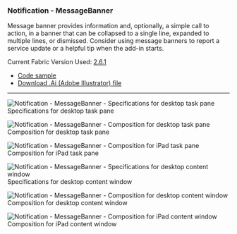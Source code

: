 ### Notification - MessageBanner

Message banner provides information and, optionally, a simple call to action, in a banner that can be collapsed to a single line, expanded to multiple lines, or dismissed. Consider using message banners to report a service update or a helpful tip when the add-in starts.

Current Fabric Version Used: [2.6.1](https://github.com/OfficeDev/office-ui-fabric-core/releases/tag/2.6.1)

* [Code sample](https://github.com/OfficeDev/Office-Add-in-UX-Design-Patterns-Code/tree/master/templates/notifications/message-banner)
* [Download .Ai (Adobe Illustrator) file](https://github.com/OfficeDev/Office-Add-in-UX-Design-Patterns/blob/master/Patterns/Source%20Files/Notification_messagebanner.ai?raw=true)

***

![Notification - MessageBanner - Specifications for desktop task pane](https://raw.githubusercontent.com/OfficeDev/Office-Add-in-UX-Design-Patterns/master/Patterns/Assets/Notifications_MessageBanner/Notification_messagebanner_Desktop%20Task%20Pane%20Callouts.png)
Specifications for desktop task pane 


![Notification - MessageBanner - Composition for desktop task pane](https://raw.githubusercontent.com/OfficeDev/Office-Add-in-UX-Design-Patterns/master/Patterns/Assets/Notifications_MessageBanner/Notification_messagebanner_Desktop%20Task%20Pane.png)
Composition for desktop task pane 


![Notification - MessageBanner - Composition for iPad task pane](https://raw.githubusercontent.com/OfficeDev/Office-Add-in-UX-Design-Patterns/master/Patterns/Assets/Notifications_MessageBanner/Notification_messagebanner_iPad%20Task%20Pane.png)
Composition for iPad task pane 


![Notification - MessageBanner - Specifications for desktop content window](https://raw.githubusercontent.com/OfficeDev/Office-Add-in-UX-Design-Patterns/master/Patterns/Assets/Notifications_MessageBanner/Notification_messagebanner_Desktop%20Content%20Window%20Callouts.png)
Specifications for desktop content window


![Notification - MessageBanner - Composition for desktop content window](https://raw.githubusercontent.com/OfficeDev/Office-Add-in-UX-Design-Patterns/master/Patterns/Assets/Notifications_MessageBanner/Notification_messagebanner_Desktop%20Content%20Window.png)
Composition for desktop content window


![Notification - MessageBanner - Composition for iPad content window](https://raw.githubusercontent.com/OfficeDev/Office-Add-in-UX-Design-Patterns/master/Patterns/Assets/Notifications_MessageBanner/Notification_messagebanner_iPad%20Content%20Window.png)
Composition for iPad content window
